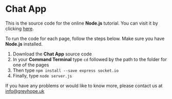 # Chat App

This is the source code for the online **Node.js** tutorial.
You can visit it by clicking [here](https://greyhope.uk/chat_1.html).

To run the code for each page, follow the steps below.
Make sure you have **Node.js** installed.

1. Download the **Chat App** source code
2. In your **Command Terminal** type `cd` followed by the path to the folder for one of the pages
3. Then type `npm install --save express socket.io`
4. Finally, type `node server.js`

If you have any problems or would like to know more, please contact us at info@greyhope.uk
